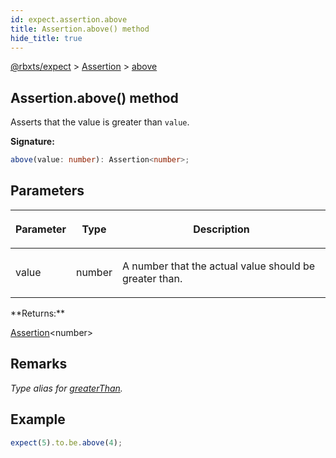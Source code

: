 ```yaml
---
id: expect.assertion.above
title: Assertion.above() method
hide_title: true
---
```


[@rbxts/expect](./expect.md) &gt; [Assertion](./expect.assertion.md) &gt; [above](./expect.assertion.above.md)

## Assertion.above() method

Asserts that the value is greater than `value`<!-- -->.

**Signature:**

```typescript
above(value: number): Assertion<number>;
```

## Parameters

<table><thead><tr><th>

Parameter


</th><th>

Type


</th><th>

Description


</th></tr></thead>
<tbody><tr><td>

value


</td><td>

number


</td><td>

A number that the actual value should be greater than.


</td></tr>
</tbody></table>
**Returns:**

[Assertion](./expect.assertion.md)<!-- -->&lt;number&gt;

## Remarks

_Type alias for [greaterThan](./expect.assertion.greaterthan.md)<!-- -->._

## Example


```ts
expect(5).to.be.above(4);
```
